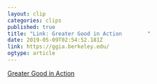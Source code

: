 ```yaml
---
layout: clip 
categories: clips 
published: true 
title: "Link: Greater Good in Action        " 
date: 2019-05-09T02:54:52.181Z 
link: https://ggia.berkeley.edu/ 
ogtype: article 
---
```

[Greater Good in Action        ](https://ggia.berkeley.edu/) 
